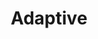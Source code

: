 ---
layout: default
layout_grid: true
title: Adaptive
keywords: adaptive app developers help cloud build adaptive cloud
description: Adaptive Runtime Platform for Windows operating systems. 
class: fa fa-industry
class_value:
project_slug: adaptive-arp-windows
project_type: Platform Runtime
project_tech: CSharp
project_quality:
project_release_extra:
project_version_extra:
project_devdependencies:
project_dependencies:
sitemap:
priority: 1.0
lastmod: 2015-10-27T11:07:00+01:00
---